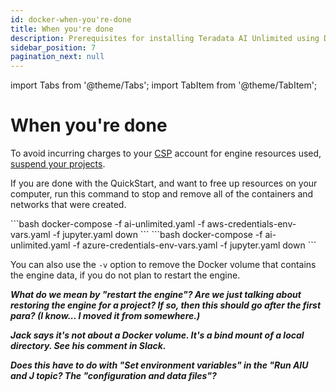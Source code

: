 ```yaml
---
id: docker-when-you're-done
title: When you're done
description: Prerequisites for installing Teradata AI Unlimited using Docker.
sidebar_position: 7
pagination_next: null
---
```

import Tabs from '@theme/Tabs';
import TabItem from '@theme/TabItem';

# When you're done

To avoid incurring charges to your [CSP](/docs/glossary.md#glo-csp) account for engine resources used, [suspend your projects](/docs/manage-ai-unlimited/suspend-and-resume-project.md).

If you are done with the QuickStart, and want to free up resources on your computer, run this command to stop and remove all of the containers and networks that were created.

<Tabs>
<TabItem value="aws" label="AWS">
  ```bash 
docker-compose -f ai-unlimited.yaml -f aws-credentials-env-vars.yaml -f jupyter.yaml down
  ```
</TabItem>

<TabItem value="azure" label="Azure">
 ```bash
docker-compose -f ai-unlimited.yaml -f azure-credentials-env-vars.yaml -f jupyter.yaml down
  ```
</TabItem>
</Tabs> 

You can also use the `-v` option to remove the Docker volume that contains the engine data, if you do not plan to restart the engine. 

***What do we mean by "restart the engine"? Are we just talking about restoring the engine for a project? If so, then this should go after the first para? (I know... I moved it from somewhere.)***

***Jack says it's not about a Docker volume. It's a bind mount of a local directory. See his comment in Slack.***

***Does this have to do with "Set environment variables" in the "Run AIU and J topic? The "configuration and data files"?***